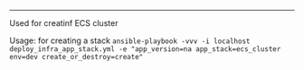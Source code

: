 ---
Used for creatinf ECS cluster

Usage:
for creating a stack
`ansible-playbook -vvv -i localhost deploy_infra_app_stack.yml -e "app_version=na app_stack=ecs_cluster env=dev create_or_destroy=create"`
